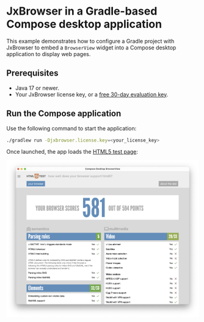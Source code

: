 # JxBrowser in a Gradle-based Compose desktop application

This example demonstrates how to configure a Gradle project with JxBrowser to embed a `BrowserView` widget into a Compose desktop application to display web pages.

## Prerequisites

* Java 17 or newer.
* Your JxBrowser license key, or a [free 30-day evaluation key][web-form].

## Run the Compose application

Use the following command to start the application:

```bash
./gradlew run -Djxbrowser.license.key=<your_license_key>
```

Once launched, the app loads the [HTML5 test page][html5-test-page]:

![BrowserView in Compose app][compose-browser-view]


[web-form]: https://www.teamdev.com/jxbrowser#evaluate
[html5-test-page]: https://html5test.teamdev.com
[compose-browser-view]: compose-browser-view.png
